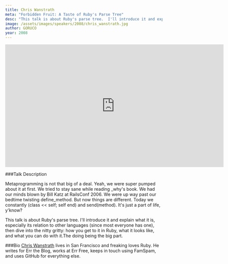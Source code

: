 ```yaml
---
title: Chris Wanstrath
meta: "Forbidden Fruit: A Taste of Ruby's Parse Tree"
desc: "This talk is about Ruby's parse tree.  I'll introduce it and explain what it is, especially its relation to other languages (since most everyone has one), then dive into the nitty gritty: how you get to it in Ruby, what it looks like, and what you can do with it."
image: /assets/images/speakers/2008/chris_wanstrath.jpg
author: GORUCO
year: 2008
---
```


<iframe width="700" height="394" src="http://www.youtube.com/embed/DAoYufIKebU?rel=0" frameborder="0" allowfullscreen></iframe>

###Talk Description

Metaprogramming is not that big of a deal.  Yeah, we were super pumped about it at first.  We tried to stay sane while reading _why's book. We had our minds blown by Bill Katz at RailsConf 2006.  We were up way past our bedtime twisting define_method.  But now things are different.  Today we constantly (class << self; self end) and send(method).  It's just a part of life, y'know?


This talk is about Ruby's parse tree.  I'll introduce it and explain what it is, especially its relation to other languages (since most everyone has one), then dive into the nitty gritty: how you get to it in Ruby, what it looks like, and what you can do with it.The doing being the big part.


###Bio
[Chris Wanstrath](http://ozmm.org) lives in San Francisco and freaking loves Ruby.  He
writes for Err the Blog, works at Err Free, keeps in touch using
FamSpam, and uses GitHub for everything else.


